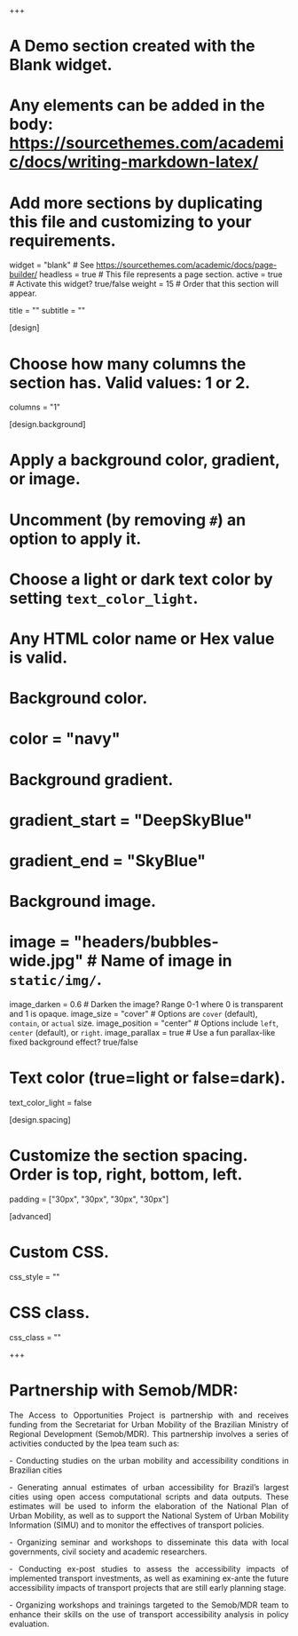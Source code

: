 +++
# A Demo section created with the Blank widget.
# Any elements can be added in the body: https://sourcethemes.com/academic/docs/writing-markdown-latex/
# Add more sections by duplicating this file and customizing to your requirements.

widget = "blank"  # See https://sourcethemes.com/academic/docs/page-builder/
headless = true  # This file represents a page section.
active = true  # Activate this widget? true/false
weight = 15  # Order that this section will appear.

title = ""
subtitle = ""

[design]
  # Choose how many columns the section has. Valid values: 1 or 2.
  columns = "1"

[design.background]
  # Apply a background color, gradient, or image.
  #   Uncomment (by removing `#`) an option to apply it.
  #   Choose a light or dark text color by setting `text_color_light`.
  #   Any HTML color name or Hex value is valid.

  # Background color.
   # color = "navy"
  
  # Background gradient.
  # gradient_start = "DeepSkyBlue"
  # gradient_end = "SkyBlue"
  
  # Background image.
  # image = "headers/bubbles-wide.jpg"  # Name of image in `static/img/`.
  image_darken = 0.6  # Darken the image? Range 0-1 where 0 is transparent and 1 is opaque.
  image_size = "cover"  #  Options are `cover` (default), `contain`, or `actual` size.
  image_position = "center"  # Options include `left`, `center` (default), or `right`.
  image_parallax = true  # Use a fun parallax-like fixed background effect? true/false

  # Text color (true=light or false=dark).
  text_color_light = false

[design.spacing]
  # Customize the section spacing. Order is top, right, bottom, left.
  padding = ["30px", "30px", "30px", "30px"]

[advanced]
 # Custom CSS. 
 css_style = ""
 
 # CSS class.
 css_class = ""
 

+++

# Partnership with Semob/MDR:

<p align="justify"> 
The Access to Opportunities Project is partnership with and receives funding from the Secretariat for Urban Mobility of the Brazilian Ministry of Regional Development (Semob/MDR). This partnership involves a series of activities conducted by the Ipea team such as:
</p>


<p align="justify"> 
 - Conducting studies on the urban mobility and accessibility conditions in Brazilian cities
</p>

<p align="justify"> 
 - Generating annual estimates of urban accessibility for Brazil’s largest cities using open access computational scripts and data outputs. These estimates will be used to inform the elaboration of the National Plan of Urban Mobility, as well as to support the National System of Urban Mobility Information (SIMU) and to monitor the effectives of transport policies. 
</p>

<p align="justify"> 
 - Organizing seminar and workshops to disseminate this data with local governments, civil society and academic researchers.
</p>

<p align="justify"> 
 - Conducting ex-post studies to assess the accessibility impacts of implemented transport investments, as well as examining ex-ante the future accessibility impacts of transport projects that are still early planning stage. 
</p>

<p align="justify"> 
 - Organizing workshops and trainings targeted to the Semob/MDR team to enhance their skills on the use of transport accessibility analysis in policy evaluation.
</p>
